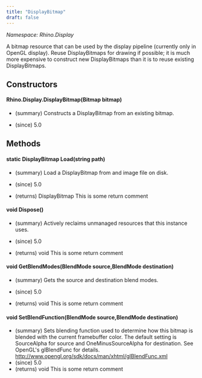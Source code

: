 ```yaml
---
title: "DisplayBitmap"
draft: false
---
```


*Namespace: Rhino.Display*

   A bitmap resource that can be used by the display pipeline (currently only
   in OpenGL display).  Reuse DisplayBitmaps for drawing if possible; it is
   much more expensive to construct new DisplayBitmaps than it is to reuse
   existing DisplayBitmaps.
   
## Constructors
#### Rhino.Display.DisplayBitmap(Bitmap bitmap)
- (summary) 
     Constructs a DisplayBitmap from an existing bitmap.
     
- (since) 5.0
## Methods
#### static DisplayBitmap Load(string path)
- (summary) 
     Load a DisplayBitmap from and image file on disk.
     
- (since) 5.0
- (returns) DisplayBitmap This is some return comment
#### void Dispose()
- (summary) 
     Actively reclaims unmanaged resources that this instance uses.
     
- (since) 5.0
- (returns) void This is some return comment
#### void GetBlendModes(BlendMode source,BlendMode destination)
- (summary) 
     Gets the source and destination blend modes.
     
- (since) 5.0
- (returns) void This is some return comment
#### void SetBlendFunction(BlendMode source,BlendMode destination)
- (summary) 
     Sets blending function used to determine how this bitmap is blended
     with the current framebuffer color.  The default setting is SourceAlpha
     for source and OneMinusSourceAlpha for destination.  See OpenGL's
     glBlendFunc for details.
     http://www.opengl.org/sdk/docs/man/xhtml/glBlendFunc.xml
- (since) 5.0
- (returns) void This is some return comment
